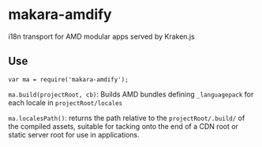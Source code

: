makara-amdify
=============

i18n transport for AMD modular apps served by Kraken.js

Use
---

`var ma = require('makara-amdify');`

`ma.build(projectRoot, cb)`: Builds AMD bundles defining `_languagepack` for each locale in `projectRoot/locales`

`ma.localesPath()`: returns the path relative to the `projectRoot/.build/` of the compiled assets, suitable for tacking onto the end of a CDN root or static server root for use in applications.

